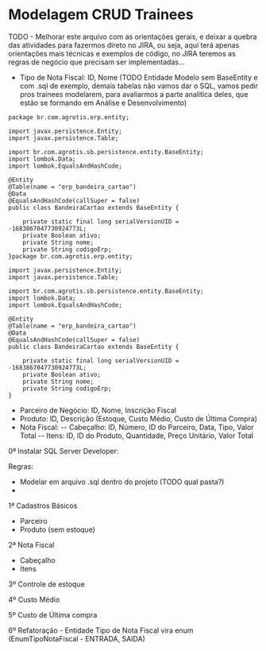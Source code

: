 # Modelagem CRUD Trainees

TODO - Melhorar este arquivo com as orientações gerais, e deixar a quebra das atividades para fazermos direto no JIRA, ou seja, aqui terá apenas orientações mais técnicas e exemplos de código, no JIRA teremos as regras de negócio que precisam ser implementadas...

- Tipo de Nota Fiscal: ID, Nome (TODO Entidade Modelo sem BaseEntity e com .sql de exemplo, demais tabelas não vamos dar o SQL, vamos pedir pros trainees modelarem, para avaliarmos a parte analítica deles, que estão se formando em Análise e Desenvolvimento)
```
package br.com.agrotis.erp.entity;

import javax.persistence.Entity;
import javax.persistence.Table;

import br.com.agrotis.sb.persistence.entity.BaseEntity;
import lombok.Data;
import lombok.EqualsAndHashCode;

@Entity
@Table(name = "erp_bandeira_cartao")
@Data
@EqualsAndHashCode(callSuper = false)
public class BandeiraCartao extends BaseEntity {

    private static final long serialVersionUID = -1683867047730924773L;
    private Boolean ativo;
    private String nome;
    private String codigoErp;
}package br.com.agrotis.erp.entity;

import javax.persistence.Entity;
import javax.persistence.Table;

import br.com.agrotis.sb.persistence.entity.BaseEntity;
import lombok.Data;
import lombok.EqualsAndHashCode;

@Entity
@Table(name = "erp_bandeira_cartao")
@Data
@EqualsAndHashCode(callSuper = false)
public class BandeiraCartao extends BaseEntity {

    private static final long serialVersionUID = -1683867047730924773L;
    private Boolean ativo;
    private String nome;
    private String codigoErp;
}
```



- Parceiro de Negócio: ID, Nome, Inscrição Fiscal
- Produto: ID, Descrição (Estoque, Custo Médio, Custo de Última Compra)
- Nota Fiscal: 
-- Cabeçalho: ID, Número, ID do Parceiro, Data, Tipo, Valor Total
-- Itens: ID, ID do Produto, Quantidade, Preço Unitário, Valor Total

0ª Instalar SQL Server Developer:

Regras:
- Modelar em arquivo .sql dentro do projeto (TODO qual pasta?)
- 

1ª Cadastros Básicos
- Parceiro
- Produto (sem estoque)

2ª Nota Fiscal
- Cabeçalho 
- Itens

3º Controle de estoque

4º Custo Médio

5º Custo de Última compra

6º Refatoração - Entidade Tipo de Nota Fiscal vira enum (EnumTipoNotaFiscal - ENTRADA, SAIDA)